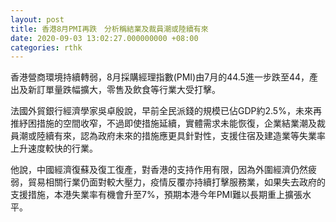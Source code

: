 ```yaml
---
layout: post
title: 香港8月PMI再跌　分析稱結業及裁員潮或陸續有來
date: 2020-09-03 13:02:27.000000000 +08:00
categories: rthk
---
```


香港營商環境持續轉弱，8月採購經理指數(PMI)由7月的44.5進一步跌至44，產出及新訂單量跌幅擴大，零售及飲食等行業大受打擊。

法國外貿銀行經濟學家吳卓殷說，早前全民派錢的規模已佔GDP約2.5%，未來再推紓困措施的空間收窄，不過即使措施延續，實體需求未能恢復，企業結業潮及裁員潮或陸續有來，認為政府未來的措施應更具針對性，支援住宿及建造業等失業率上升速度較快的行業。

他說，中國經濟復蘇及復工復產，對香港的支持作用有限，因為外圍經濟仍然疲弱，貿易相關行業仍面對較大壓力，疫情反覆亦持續打擊服務業，如果失去政府的支援措施，本港失業率有機會升至7%，預期本港今年PMI難以長期重上擴張水平。
